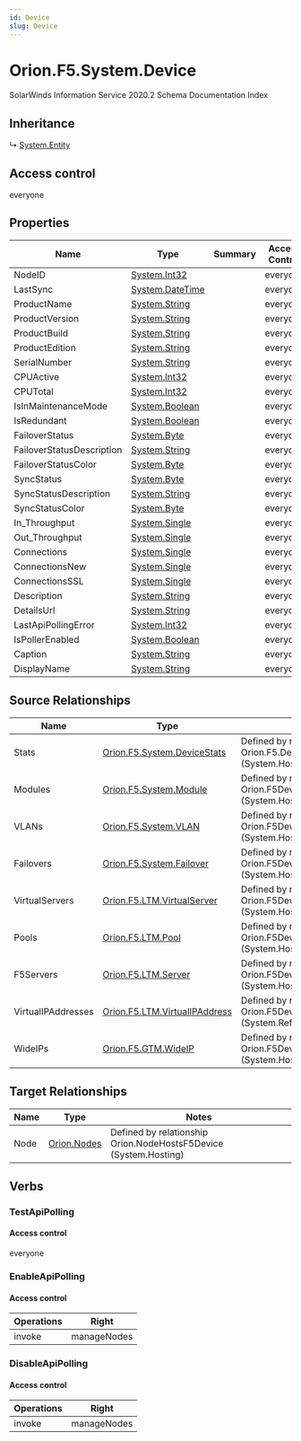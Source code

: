 ```yaml
---
id: Device
slug: Device
---
```


# Orion.F5.System.Device

SolarWinds Information Service 2020.2 Schema Documentation Index

## Inheritance

↳ [System.Entity](./../System/Entity)

## Access control

everyone

## Properties

| Name | Type | Summary | Access Control |
| ------ | ------ | ------ | ------ |
| NodeID | [System.Int32](https://docs.microsoft.com/en-us/dotnet/api/system.int32) |  | everyone |
| LastSync | [System.DateTime](https://docs.microsoft.com/en-us/dotnet/api/system.datetime) |  | everyone |
| ProductName | [System.String](https://docs.microsoft.com/en-us/dotnet/api/system.string) |  | everyone |
| ProductVersion | [System.String](https://docs.microsoft.com/en-us/dotnet/api/system.string) |  | everyone |
| ProductBuild | [System.String](https://docs.microsoft.com/en-us/dotnet/api/system.string) |  | everyone |
| ProductEdition | [System.String](https://docs.microsoft.com/en-us/dotnet/api/system.string) |  | everyone |
| SerialNumber | [System.String](https://docs.microsoft.com/en-us/dotnet/api/system.string) |  | everyone |
| CPUActive | [System.Int32](https://docs.microsoft.com/en-us/dotnet/api/system.int32) |  | everyone |
| CPUTotal | [System.Int32](https://docs.microsoft.com/en-us/dotnet/api/system.int32) |  | everyone |
| IsInMaintenanceMode | [System.Boolean](https://docs.microsoft.com/en-us/dotnet/api/system.boolean) |  | everyone |
| IsRedundant | [System.Boolean](https://docs.microsoft.com/en-us/dotnet/api/system.boolean) |  | everyone |
| FailoverStatus | [System.Byte](https://docs.microsoft.com/en-us/dotnet/api/system.byte) |  | everyone |
| FailoverStatusDescription | [System.String](https://docs.microsoft.com/en-us/dotnet/api/system.string) |  | everyone |
| FailoverStatusColor | [System.Byte](https://docs.microsoft.com/en-us/dotnet/api/system.byte) |  | everyone |
| SyncStatus | [System.Byte](https://docs.microsoft.com/en-us/dotnet/api/system.byte) |  | everyone |
| SyncStatusDescription | [System.String](https://docs.microsoft.com/en-us/dotnet/api/system.string) |  | everyone |
| SyncStatusColor | [System.Byte](https://docs.microsoft.com/en-us/dotnet/api/system.byte) |  | everyone |
| In_Throughput | [System.Single](https://docs.microsoft.com/en-us/dotnet/api/system.single) |  | everyone |
| Out_Throughput | [System.Single](https://docs.microsoft.com/en-us/dotnet/api/system.single) |  | everyone |
| Connections | [System.Single](https://docs.microsoft.com/en-us/dotnet/api/system.single) |  | everyone |
| ConnectionsNew | [System.Single](https://docs.microsoft.com/en-us/dotnet/api/system.single) |  | everyone |
| ConnectionsSSL | [System.Single](https://docs.microsoft.com/en-us/dotnet/api/system.single) |  | everyone |
| Description | [System.String](https://docs.microsoft.com/en-us/dotnet/api/system.string) |  | everyone |
| DetailsUrl | [System.String](https://docs.microsoft.com/en-us/dotnet/api/system.string) |  | everyone |
| LastApiPollingError | [System.Int32](https://docs.microsoft.com/en-us/dotnet/api/system.int32) |  | everyone |
| IsPollerEnabled | [System.Boolean](https://docs.microsoft.com/en-us/dotnet/api/system.boolean) |  | everyone |
| Caption | [System.String](https://docs.microsoft.com/en-us/dotnet/api/system.string) |  | everyone |
| DisplayName | [System.String](https://docs.microsoft.com/en-us/dotnet/api/system.string) |  | everyone |

## Source Relationships

| Name | Type | Notes |
| ------ | ------ | ------ |
| Stats | [Orion.F5.System.DeviceStats](./../Orion.F5.System/DeviceStats) | Defined by relationship Orion.F5.DeviceHostsDeviceStats (System.Hosting) |
| Modules | [Orion.F5.System.Module](./../Orion.F5.System/Module) | Defined by relationship Orion.F5DeviceHostsModules (System.Hosting) |
| VLANs | [Orion.F5.System.VLAN](./../Orion.F5.System/VLAN) | Defined by relationship Orion.F5DeviceHostsVLANs (System.Hosting) |
| Failovers | [Orion.F5.System.Failover](./../Orion.F5.System/Failover) | Defined by relationship Orion.F5DeviceHostsFailover (System.Hosting) |
| VirtualServers | [Orion.F5.LTM.VirtualServer](./../Orion.F5.LTM/VirtualServer) | Defined by relationship Orion.F5DeviceHostsVirtualServers (System.Hosting) |
| Pools | [Orion.F5.LTM.Pool](./../Orion.F5.LTM/Pool) | Defined by relationship Orion.F5DeviceHostsLTMPools (System.Hosting) |
| F5Servers | [Orion.F5.LTM.Server](./../Orion.F5.LTM/Server) | Defined by relationship Orion.F5DeviceReferencesF5Servers (System.Hosting) |
| VirtualIPAddresses | [Orion.F5.LTM.VirtualIPAddress](./../Orion.F5.LTM/VirtualIPAddress) | Defined by relationship Orion.F5DeviceReferencesVirtualIPAddresses (System.Reference) |
| WideIPs | [Orion.F5.GTM.WideIP](./../Orion.F5.GTM/WideIP) | Defined by relationship Orion.F5DeviceHostsWideIP (System.Hosting) |

## Target Relationships

| Name | Type | Notes |
| ------ | ------ | ------ |
| Node | [Orion.Nodes](./../Orion/Nodes) | Defined by relationship Orion.NodeHostsF5Device (System.Hosting) |

## Verbs

### TestApiPolling

#### Access control

everyone

### EnableApiPolling

#### Access control

| Operations | Right |
| ------ | ------ |
| invoke | manageNodes |

### DisableApiPolling

#### Access control

| Operations | Right |
| ------ | ------ |
| invoke | manageNodes |

